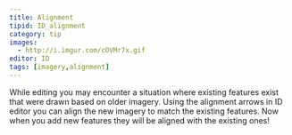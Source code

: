 ```yaml
---
title: Alignment
tipid: ID_alignment
category: tip
images: 
  - http://i.imgur.com/cOVMr7x.gif
editor: ID
tags: [imagery,alignment]
---
```


While editing you may encounter a situation where existing features exist that were drawn based on older imagery. 
Using the alignment arrows in ID editor you can align the new imagery to match the existing features. Now when you add
new features they will be aligned with the existing ones!
